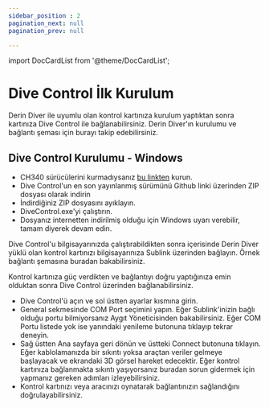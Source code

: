 ```yaml
---
sidebar_position : 2
pagination_next: null
pagination_prev: null

---
```

import DocCardList from '@theme/DocCardList';

# Dive Control İlk Kurulum

Derin Diver ile uyumlu olan kontrol kartınıza kurulum yaptıktan sonra kartınıza Dive Control ile bağlanabilirsiniz. Derin Diver'ın kurulumu ve bağlantı şeması için burayı takip edebilirsiniz.

## Dive Control Kurulumu - Windows

- CH340 sürücülerini kurmadıysanız [bu linkten](https://akademi.robolinkmarket.com/ch340-driver-kurulumu/) kurun.
- Dive Control'un en son yayınlanmış sürümünü Github linki üzerinden ZIP dosyası olarak indirin
- İndirdiğiniz ZIP dosyasını ayıklayın.
- DiveControl.exe'yi çalıştırın.
- Dosyanız internetten indirilmiş olduğu için Windows uyarı verebilir, tamam diyerek devam edin.

Dive Control'u bilgisayarınızda çalıştırabildikten sonra içerisinde Derin Diver yüklü olan kontrol kartınızı bilgisayarınıza Sublink üzerinden bağlayın. Örnek bağlantı şemasına buradan bakabilirsiniz.

Kontrol kartınıza güç verdikten ve bağlantıyı doğru yaptığınıza emin olduktan sonra Dive Control üzerinden bağlanabilirsiniz.

- Dive Control'ü açın ve sol üstten ayarlar kısmına girin.
- General sekmesinde COM Port seçimini yapın. Eğer Sublink'inizin bağlı olduğu portu bilmiyorsanız Aygıt Yöneticisinden bakabilirsiniz. Eğer COM Portu listede yok ise yanındaki yenileme butonuna tıklayıp tekrar deneyin.
- Sağ üstten Ana sayfaya geri dönün ve üstteki Connect butonuna tıklayın. Eğer kablolamanızda bir sıkıntı yoksa araçtan veriler gelmeye başlayacak ve ekrandaki 3D görsel hareket edecektir. Eğer kontrol kartınıza bağlanmakta sıkıntı yaşıyorsanız buradan sorun gidermek için yapmanız gereken adımları izleyebilirsiniz.
- Kontrol kartınızı veya aracınızı oynatarak bağlantınızın sağlandığını doğrulayabilirsiniz.

<DocCardList />
